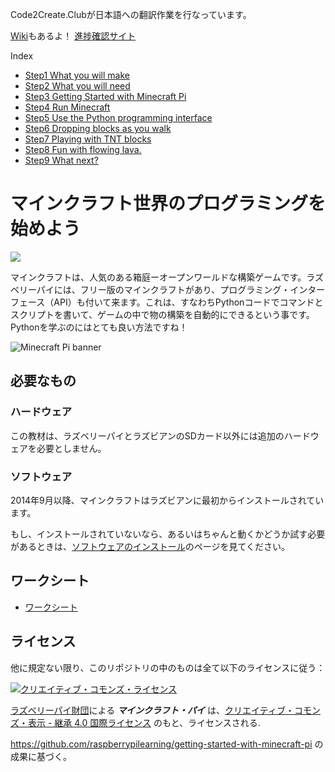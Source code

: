 Code2Create.Clubが日本語への翻訳作業を行なっています。





[Wiki](https://github.com/Naohiro2g/getting-started-with-minecraft-pi/wiki)もあるよ！
[進捗確認サイト](https://naohiro2g.github.io/getting-started-with-minecraft-pi/)

Index
- [Step1 What you will make](ja/step_1.md)
- [Step2 What you will need](ja/step_2.md)
- [Step3 Getting Started with Minecraft Pi](ja/step_3.md)
- [Step4 Run Minecraft](ja/step_4.md)
- [Step5 Use the Python programming interface](ja/step_5.md)
- [Step6 Dropping blocks as you walk](ja/step_6.md)
- [Step7 Playing with TNT blocks](ja/step_7.md)
- [Step8 Fun with flowing lava.](ja/step_8.md)
- [Step9 What next?](ja/step_9.md)


# マインクラフト世界のプログラミングを始めよう

![](cover.png)

マインクラフトは、人気のある箱庭ーオープンワールドな構築ゲームです。ラズベリーパイには、フリー版のマインクラフトがあり、プログラミング・インターフェース（API）も付いて来ます。これは、すなわちPythonコードでコマンドとスクリプトを書いて、ゲームの中で物の構築を自動的にできるという事です。Pythonを学ぶのにはとても良い方法ですね！

![Minecraft Pi banner](images/minecraft-pi-banner.png)

## 必要なもの

### ハードウェア

この教材は、ラズベリーパイとラズビアンのSDカード以外には追加のハードウェアを必要としません。

### ソフトウェア

2014年9月以降、マインクラフトはラズビアンに最初からインストールされています。

もし、インストールされていないなら、あるいはちゃんと動くかどうか試す必要があるときは、[ソフトウェアのインストール](software.md)のページを見てください。

## ワークシート

- [ワークシート](worksheet.md)

## ライセンス

他に規定ない限り、このリポジトリの中のものは全て以下のライセンスに従う：

[![クリエイティブ・コモンズ・ライセンス](http://i.creativecommons.org/l/by-sa/4.0/88x31.png)](https://creativecommons.org/licenses/by-sa/4.0/deed.ja)

 [ラズベリーパイ財団](http://www.raspberrypi.org)による ***マインクラフト・パイ*** は、[クリエイティブ・コモンズ・表示 - 継承 4.0 国際ライセンス](https://creativecommons.org/licenses/by-sa/4.0/deed.ja) のもと、ライセンスされる.

https://github.com/raspberrypilearning/getting-started-with-minecraft-pi の成果に基づく。

